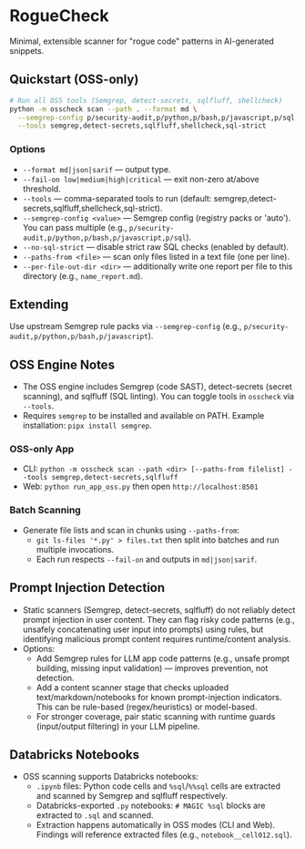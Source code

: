 # RogueCheck

Minimal, extensible scanner for "rogue code" patterns in AI-generated snippets.

## Quickstart (OSS-only)
```bash
# Run all OSS tools (Semgrep, detect-secrets, sqlfluff, shellcheck)
python -m osscheck scan --path . --format md \
  --semgrep-config p/security-audit,p/python,p/bash,p/javascript,p/sql \
  --tools semgrep,detect-secrets,sqlfluff,shellcheck,sql-strict
```

### Options

* `--format md|json|sarif` — output type.
* `--fail-on low|medium|high|critical` — exit non-zero at/above threshold.
* `--tools` — comma-separated tools to run (default: semgrep,detect-secrets,sqlfluff,shellcheck,sql-strict).
* `--semgrep-config <value>` — Semgrep config (registry packs or 'auto'). You can pass multiple (e.g., `p/security-audit,p/python,p/bash,p/javascript,p/sql`).
* `--no-sql-strict` — disable strict raw SQL checks (enabled by default).
* `--paths-from <file>` — scan only files listed in a text file (one per line).
* `--per-file-out-dir <dir>` — additionally write one report per file to this directory (e.g., `name_report.md`).

## Extending

Use upstream Semgrep rule packs via `--semgrep-config` (e.g., `p/security-audit,p/python,p/bash,p/javascript`).

## OSS Engine Notes

- The OSS engine includes Semgrep (code SAST), detect-secrets (secret scanning), and sqlfluff (SQL linting). You can toggle tools in `osscheck` via `--tools`.
- Requires `semgrep` to be installed and available on PATH. Example installation: `pipx install semgrep`.

### OSS-only App

- CLI: `python -m osscheck scan --path <dir> [--paths-from filelist] --tools semgrep,detect-secrets,sqlfluff`
- Web: `python run_app_oss.py` then open `http://localhost:8501`

### Batch Scanning

- Generate file lists and scan in chunks using `--paths-from`:
  - `git ls-files '*.py' > files.txt` then split into batches and run multiple invocations.
  - Each run respects `--fail-on` and outputs in `md|json|sarif`.

## Prompt Injection Detection

- Static scanners (Semgrep, detect-secrets, sqlfluff) do not reliably detect prompt injection in user content. They can flag risky code patterns (e.g., unsafely concatenating user input into prompts) using rules, but identifying malicious prompt content requires runtime/content analysis.
- Options:
  - Add Semgrep rules for LLM app code patterns (e.g., unsafe prompt building, missing input validation) — improves prevention, not detection.
  - Add a content scanner stage that checks uploaded text/markdown/notebooks for known prompt-injection indicators. This can be rule-based (regex/heuristics) or model-based.
  - For stronger coverage, pair static scanning with runtime guards (input/output filtering) in your LLM pipeline.

## Databricks Notebooks

- OSS scanning supports Databricks notebooks:
  - `.ipynb` files: Python code cells and `%sql`/`%%sql` cells are extracted and scanned by Semgrep and sqlfluff respectively.
  - Databricks-exported `.py` notebooks: `# MAGIC %sql` blocks are extracted to `.sql` and scanned.
  - Extraction happens automatically in OSS modes (CLI and Web). Findings will reference extracted files (e.g., `notebook__cell012.sql`).
